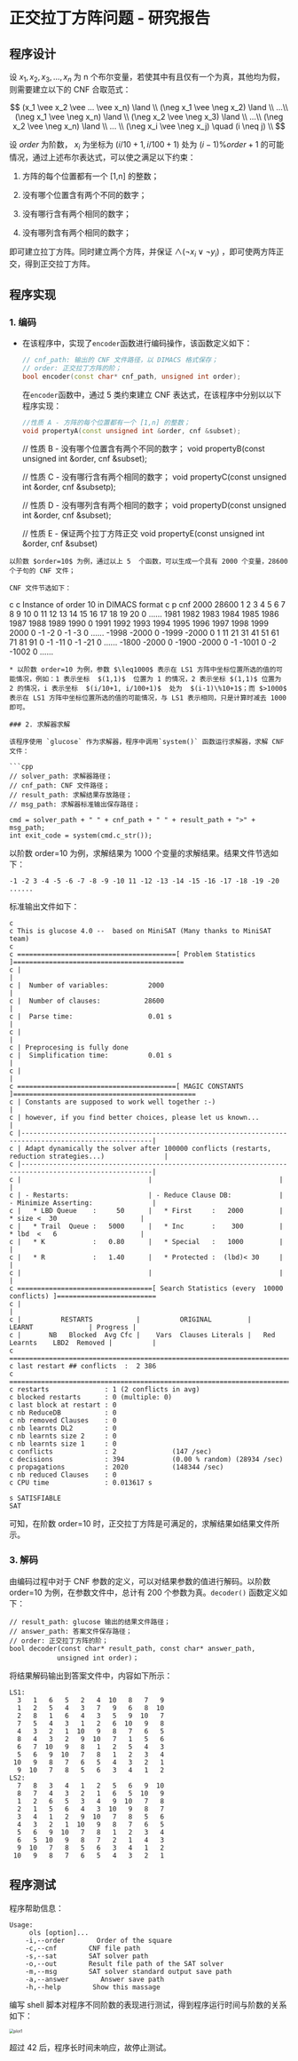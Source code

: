 # 正交拉丁方阵问题 - 研究报告


## 程序设计

设 $x_1,x_2,x_3,...,x_n$ 为 n 个布尔变量，若使其中有且仅有一个为真，其他均为假，则需要建立以下的 CNF 合取范式：

$$
(x_1 \vee x_2 \vee  ... \vee  x_n) \land \\
(\neg x_1 \vee  \neg x_2) \land \\
...\\
(\neg x_1 \vee  \neg x_n) \land \\ 
(\neg x_2 \vee  \neg x_3) \land \\
...\\
(\neg x_2 \vee  \neg x_n) \land \\
... \\
(\neg x_i \vee  \neg x_j) \quad (i \neq j) \\
$$

设 $order$ 为阶数， $x_i$ 为坐标为  $(i/10+1, i/100+1)$ 处为 $(i-1)\%order+1$ 的可能情况，通过上述布尔表达式，可以使之满足以下约束：

1. 方阵的每个位置都有一个 [1,n] 的整数；

2. 没有哪个位置含有两个不同的数字；

3. 没有哪行含有两个相同的数字；

4. 没有哪列含有两个相同的数字；

即可建立拉丁方阵。同时建立两个方阵，并保证  $\land(\neg x_i \vee \neg y_i)$ ，即可使两方阵正交，得到正交拉丁方阵。

## 程序实现

### 1. 编码

* 在该程序中，实现了`encoder`函数进行编码操作，该函数定义如下：
  
  ```cpp
  // cnf_path: 输出的 CNF 文件路径，以 DIMACS 格式保存；
  // order: 正交拉丁方阵的阶；
  bool encoder(const char* cnf_path, unsigned int order);
  ```
  
  在`encoder`函数中，通过 5 类约束建立 CNF 表达式，在该程序中分别以以下程序实现：
  
  ```cpp
  //性质 A - 方阵的每个位置都有一个 [1,n] 的整数；
  void propertyA(const unsigned int &order, cnf &subset);
  ```

  // 性质 B - 没有哪个位置含有两个不同的数字；
  void propertyB(const unsigned int &order, cnf &subset);

  // 性质 C - 没有哪行含有两个相同的数字；
  void propertyC(const unsigned int &order, cnf &subsetp);

  // 性质 D - 没有哪列含有两个相同的数字；
  void propertyD(const unsigned int &order, cnf &subset);

  // 性质 E - 保证两个拉丁方阵正交
  void propertyE(const unsigned int &order, cnf &subset)

```
以阶数 $order=10$ 为例，通过以上 5  个函数，可以生成一个具有 2000 个变量，28600 个子句的 CNF 文件；

CNF 文件节选如下：
```

  c
  c Instance of order 10 in DIMACS format
  c
  p cnf 2000 28600
  1 2 3 4 5 6 7 8 9 10 0
  11 12 13 14 15 16 17 18 19 20 0
  ......
  1981 1982 1983 1984 1985 1986 1987 1988 1989 1990 0
  1991 1992 1993 1994 1995 1996 1997 1998 1999 2000 0
  -1 -2 0
  -1 -3 0
  ......
  -1998 -2000 0
  -1999 -2000 0
  1 11 21 31 41 51 61 71 81 91 0
  -1 -11 0
  -1 -21 0
  ......
  -1800 -2000 0
  -1900 -2000 0
  -1 -1001 0
  -2 -1002 0
  ......

```
* 以阶数 order=10 为例，参数 $\leq1000$ 表示在 LS1 方阵中坐标位置所选的值的可能情况，例如：1 表示坐标  $(1,1)$  位置为 1 的情况，2 表示坐标 $(1,1)$ 位置为 2 的情况，i 表示坐标  $(i/10+1, i/100+1)$  处为  $(i-1)\%10+1$；而 $>1000$ 表示在 LS1 方阵中坐标位置所选的值的可能情况，与 LS1 表示相同，只是计算时减去 1000 即可。

### 2. 求解器求解

该程序使用 `glucose` 作为求解器，程序中调用`system()` 函数运行求解器，求解 CNF 文件：

```cpp
// solver_path: 求解器路径；
// cnf_path: CNF 文件路径；
// result_path: 求解结果存放路径；
// msg_path: 求解器标准输出保存路径；

cmd = solver_path + " " + cnf_path + " " + result_path + ">" + msg_path;
int exit_code = system(cmd.c_str());
```

以阶数 order=10 为例，求解结果为 1000 个变量的求解结果。结果文件节选如下：

```
-1 -2 3 -4 -5 -6 -7 -8 -9 -10 11 -12 -13 -14 -15 -16 -17 -18 -19 -20 ......
```

标准输出文件如下：

```
c
c This is glucose 4.0 --  based on MiniSAT (Many thanks to MiniSAT team)
c
c ========================================[ Problem Statistics ]===========================================
c |                                                                                                       |
c |  Number of variables:          2000                                                                   |
c |  Number of clauses:           28600                                                                   |
c |  Parse time:                   0.01 s                                                                 |
c |                                                                                                       |
c | Preprocesing is fully done
c |  Simplification time:          0.01 s                                                                 |
c |                                                                                                       |
c ========================================[ MAGIC CONSTANTS ]==============================================
c | Constants are supposed to work well together :-)                                                      |
c | however, if you find better choices, please let us known...                                           |
c |-------------------------------------------------------------------------------------------------------|
c | Adapt dynamically the solver after 100000 conflicts (restarts, reduction strategies...)               |
c |-------------------------------------------------------------------------------------------------------|
c |                                |                                |                                     |
c | - Restarts:                    | - Reduce Clause DB:            | - Minimize Asserting:               |
c |   * LBD Queue    :     50      |   * First     :   2000         |    * size <  30                     |
c |   * Trail  Queue :   5000      |   * Inc       :    300         |    * lbd  <   6                     |
c |   * K            :   0.80      |   * Special   :   1000         |                                     |
c |   * R            :   1.40      |   * Protected :  (lbd)< 30     |                                     |
c |                                |                                |                                     |
c ==================================[ Search Statistics (every  10000 conflicts) ]=========================
c |                                                                                                       |
c |          RESTARTS           |          ORIGINAL         |              LEARNT              | Progress |
c |       NB   Blocked  Avg Cfc |    Vars  Clauses Literals |   Red   Learnts    LBD2  Removed |          |
c =========================================================================================================
c last restart ## conflicts  :  2 386 
c =========================================================================================================
c restarts              : 1 (2 conflicts in avg)
c blocked restarts      : 0 (multiple: 0) 
c last block at restart : 0
c nb ReduceDB           : 0
c nb removed Clauses    : 0
c nb learnts DL2        : 0
c nb learnts size 2     : 0
c nb learnts size 1     : 0
c conflicts             : 2              (147 /sec)
c decisions             : 394            (0.00 % random) (28934 /sec)
c propagations          : 2020           (148344 /sec)
c nb reduced Clauses    : 0
c CPU time              : 0.013617 s

s SATISFIABLE
SAT
```

可知，在阶数 order=10 时，正交拉丁方阵是可满足的，求解结果如结果文件所示。

### 3. 解码

由编码过程中对于 CNF 参数的定义，可以对结果参数的值进行解码。以阶数 order=10 为例，在参数文件中，总计有 200 个参数为真。`decoder()` 函数定义如下：

```
// result_path: glucose 输出的结果文件路径；
// answer_path: 答案文件保存路径；
// order: 正交拉丁方阵的阶；
bool decoder(const char* result_path, const char* answer_path, 
            unsigned int order)；
```

将结果解码输出到答案文件中，内容如下所示：

```
LS1:
  3   1   6   5   2   4  10   8   7   9 
  1   2   5   4   3   7   9   6   8  10 
  2   8   1   6   4   3   5   9  10   7 
  7   5   4   3   1   2   6  10   9   8 
  4   3   2   1  10   9   8   7   6   5 
  8   4   3   2   9  10   7   1   5   6 
  6   7  10   9   8   1   2   5   4   3 
  5   6   9  10   7   8   1   2   3   4 
 10   9   8   7   6   5   4   3   2   1 
  9  10   7   8   5   6   3   4   1   2 
LS2:
  7   8   3   4   1   2   5   6   9  10 
  8   7   4   3   2   1   6   5  10   9 
  1   2   6   5   3   4   9  10   7   8 
  2   1   5   6   4   3  10   9   8   7 
  3   4   1   2   9  10   7   8   5   6 
  4   3   2   1  10   9   8   7   6   5 
  5   6   9  10   7   8   1   2   3   4 
  6   5  10   9   8   7   2   1   4   3 
  9  10   7   8   5   6   3   4   1   2 
 10   9   8   7   6   5   4   3   2   1 
```

## 程序测试

程序帮助信息：

```
Usage: 
     ols [option]... 
    -i,--order        Order of the square
    -c,--cnf        CNF file path
    -s,--sat        SAT solver path
    -o,--out        Result file path of the SAT solver
    -m,--msg        SAT solver standard output save path
    -a,--answer        Answer save path
    -h,--help        Show this massage
```

编写 shell 脚本对程序不同阶数的表现进行测试，得到程序运行时间与阶数的关系如下：

<img src="img/plot1.png" alt="plot1" style="zoom:50%;" />

超过 42 后，程序长时间未响应，故停止测试。
